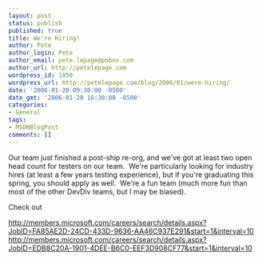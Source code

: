 ```yaml
---
layout: post
status: publish
published: true
title: We're Hiring!
author: Pete
author_login: Pete
author_email: pete.lepage@pobox.com
author_url: http://petelepage.com
wordpress_id: 1850
wordpress_url: http://petelepage.com/blog/2006/01/were-hiring/
date: '2006-01-20 09:30:00 -0500'
date_gmt: '2006-01-20 16:30:00 -0500'
categories:
- General
tags:
- MSDNBlogPost
comments: []
---
```

<p>Our team just finished a post-ship re-org, and we've got at least two open head count for testers on our team.&nbsp; We're particularly looking for industry hires (at least a few years testing experience), but if you're graduating this spring, you should apply as well.&nbsp; We're a fun team (much more fun than most of the other DevDiv teams, but I may be biased).</p>
<p>Check out</p>
<p><a href="http://members.microsoft.com/careers/search/details.aspx?JobID=FA85AE2D-24CD-433D-9636-AA46C937E291&amp;start=1&amp;interval=10">http://members.microsoft.com/careers/search/details.aspx?JobID=FA85AE2D-24CD-433D-9636-AA46C937E291&amp;start=1&amp;interval=10</a><br /><a href="http://members.microsoft.com/careers/search/details.aspx?JobID=EDB8C20A-1901-4DEE-B6C0-EEF3D908CF77&amp;start=1&amp;interval=10">http://members.microsoft.com/careers/search/details.aspx?JobID=EDB8C20A-1901-4DEE-B6C0-EEF3D908CF77&amp;start=1&amp;interval=10</a></p>
